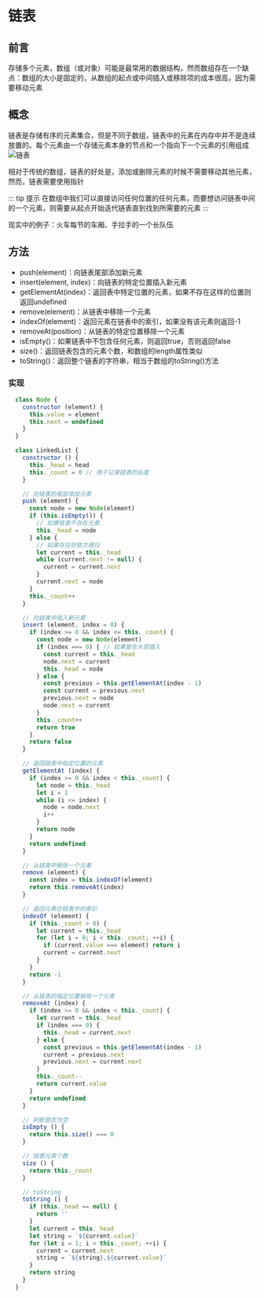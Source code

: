 # 链表

## 前言

存储多个元素，数组（或对象）可能是最常用的数据结构，然而数组存在一个缺点：数组的大小是固定的，从数组的起点或中间插入或移除项的成本很高，因为需要移动元素


## 概念
链表是存储有序的元素集合，但是不同于数组，链表中的元素在内存中并不是连续放置的。每个元素由一个存储元素本身的节点和一个指向下一个元素的引用组成
![链表](/img/linkedList1.jpg)

相对于传统的数组，链表的好处是，添加或删除元素的时候不需要移动其他元素，然而，链表需要使用指针

::: tip 提示
在数组中我们可以直接访问任何位置的任何元素，而要想访问链表中间的一个元素，则需要从起点开始迭代链表直到找到所需要的元素
:::

现实中的例子：火车每节的车厢、手拉手的一个长队伍

## 方法
* push(element)：向链表尾部添加新元素
* insert(element, index)：向链表的特定位置插入新元素
* getElementAt(index)：返回表中特定位置的元素，如果不存在这样的位置则返回undefined
* remove(element)：从链表中移除一个元素
* indexOf(element)：返回元素在链表中的索引，如果没有该元素则返回-1
* removeAt(position)：从链表的特定位置移除一个元素
* isEmpty()：如果链表中不包含任何元素，则返回true，否则返回false
* size()：返回链表包含的元素个数，和数组的length属性类似
* toString()：返回整个链表的字符串，相当于数组的toString()方法


### 实现
``` js
  class Node {
    constructor (element) {
      this.value = element
      this.next = undefined
    }
  }

  class LinkedList {
    constructor () {
      this._head = head
      this._count = 0 // 用于记录链表的长度
    }

    // 向链表的尾部添加元素
    push (element) {
      const node = new Node(element)
      if (this.isEmpty()) {
        // 如果链表不存在元素
        this._head = node
      } else {
        // 如果存在则依次递归
        let current = this._head
        while (current.next != null) {
          current = current.next
        }
        current.next = node
      }
      this._count++ 
    }

    // 向链表中插入新元素
    insert (element, index = 0) {
      if (index >= 0 && index <= this._count) {
        const node = new Node(element)
        if (index === 0) { // 如果是在头部插入
          const current = this._head
          node.next = current
          this._head = node
        } else {
          const previous = this.getElementAt(index - 1)
          const current = previous.next
          previous.next = node
          node.next = current
        }
        this._count++
        return true
      }
      return false
    }

    // 返回链表中指定位置的元素
    getElementAt (index) {
      if (index >= 0 && index < this._count) {
        let node = this._head
        let i = 1
        while (i <= index) {
          node = node.next
          i++
        }
        return node
      }
      return undefined
    }

    // 从链表中删除一个元素
    remove (element) {
      const index = this.indexOf(element)
      return this.removeAt(index)
    }

    // 返回元素在链表中的索引
    indexOf (element) {
      if (this._count > 0) {
        let current = this._head
        for (let i = 0; i < this._count; ++i) {
          if (current.value === element) return i
          current = current.next
        }
      }
      return -1
    }

    // 从链表的指定位置移除一个元素
    removeAt (index) {
      if (index >= 0 && index < this._count) {
        let current = this._head
        if (index === 0) {
          this._head = current.next          
        } else {
          const previous = this.getElementAt(index - 1)
          current = previous.next
          previous.next = current.next
        }
        this._count--
        return current.value
      }
      return undefined
    }

    // 判断是否为空
    isEmpty () {
      return this.size() === 0
    }

    // 链表元素个数
    size () {
      return this._count
    }

    // toString
    toString () {
      if (this._head == null) {
        return ''
      }
      let current = this._head
      let string = `${current.value}`
      for (let i = 1; i < this._count; ++i) {
        current = current.next
        string = `${string},${current.value}`
      }
      return string
    }
  }
```